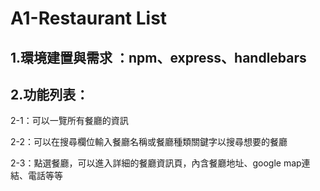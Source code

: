 
# A1-Restaurant List
## 1.環境建置與需求 ：npm、express、handlebars
## 2.功能列表：

2-1：可以一覽所有餐廳的資訊

2-2：可以在搜尋欄位輸入餐廳名稱或餐廳種類關鍵字以搜尋想要的餐廳

2-3：點選餐廳，可以進入詳細的餐廳資訊頁，內含餐廳地址、google map連結、電話等等
